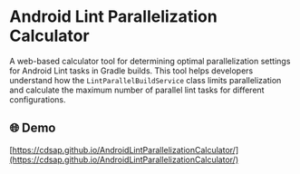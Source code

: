 # Android Lint Parallelization Calculator

A web-based calculator tool for determining optimal parallelization settings for Android Lint tasks in Gradle builds. This tool helps developers understand how the `LintParallelBuildService` class limits parallelization and calculate the maximum number of parallel lint tasks for different configurations.

## 🌐 Demo

 [https://cdsap.github.io/AndroidLintParallelizationCalculator/](https://cdsap.github.io/AndroidLintParallelizationCalculator/)


